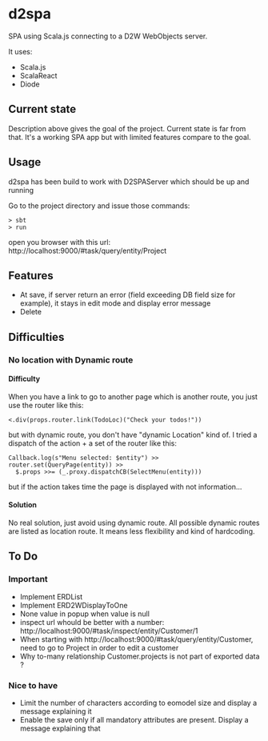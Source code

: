 # d2spa
SPA using Scala.js connecting to a D2W WebObjects server.

It uses:
  - Scala.js
  - ScalaReact
  - Diode

## Current state
Description above gives the goal of the project. Current state is far from that. It's a working SPA app but with limited features compare to the goal.

## Usage
d2spa has been build to work with D2SPAServer which should be up and running

Go to the project directory and issue those commands:
```
> sbt
> run
```

open you browser with this url: http://localhost:9000/#task/query/entity/Project

## Features
  - At save, if server return an error (field exceeding DB field size for example), it stays in edit mode and display error message
  - Delete



## Difficulties
### No location with Dynamic route
#### Difficulty
When you have a link to go to another page which is another route, you just use the router like this:
```
<.div(props.router.link(TodoLoc)("Check your todos!"))
```
but with dynamic route, you don't have "dynamic Location" kind of. I tried a dispatch of the action + a set of the router like this:
```
Callback.log(s"Menu selected: $entity") >> router.set(QueryPage(entity)) >>
  $.props >>= (_.proxy.dispatchCB(SelectMenu(entity)))
```
but if the action takes time the page is displayed with not information...
#### Solution
No real solution, just avoid using dynamic route. All possible dynamic routes are listed as location route. It means less flexibility and kind of hardcoding.

## To Do
### Important

  - Implement ERDList
  - Implement ERD2WDisplayToOne
  - None value in popup when value is null
  - inspect url whould be better with a number: http://localhost:9000/#task/inspect/entity/Customer/1
  - When starting with http://localhost:9000/#task/query/entity/Customer, need to go to Project in order to edit a customer 
  - Why to-many relationship Customer.projects is not part of exported data ?
  

### Nice to have
  - Limit the number of characters according to eomodel size and display a message explaining it
  - Enable the save only if all mandatory attributes are present. Display a message explaining that
